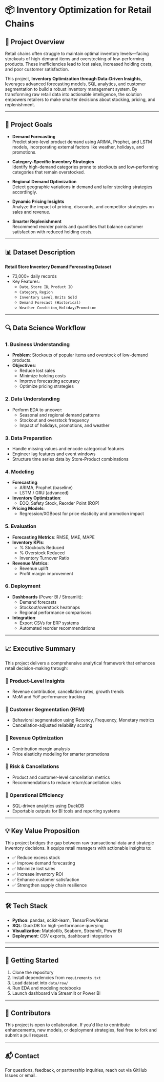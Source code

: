 # 📦 Inventory Optimization for Retail Chains

## 🧠 Project Overview

Retail chains often struggle to maintain optimal inventory levels—facing stockouts of high-demand items and overstocking of low-performing products. These inefficiencies lead to lost sales, increased holding costs, and poor customer satisfaction.

This project, **Inventory Optimization through Data-Driven Insights**, leverages advanced forecasting models, SQL analytics, and customer segmentation to build a robust inventory management system. By transforming raw retail data into actionable intelligence, the solution empowers retailers to make smarter decisions about stocking, pricing, and replenishment.

---

## 🎯 Project Goals

- **Demand Forecasting**  
  Predict store-level product demand using ARIMA, Prophet, and LSTM models, incorporating external factors like weather, holidays, and promotions.

- **Category-Specific Inventory Strategies**  
  Identify high-demand categories prone to stockouts and low-performing categories that remain overstocked.

- **Regional Demand Optimization**  
  Detect geographic variations in demand and tailor stocking strategies accordingly.

- **Dynamic Pricing Insights**  
  Analyze the impact of pricing, discounts, and competitor strategies on sales and revenue.

- **Smarter Replenishment**  
  Recommend reorder points and quantities that balance customer satisfaction with reduced holding costs.

---

## 📊 Dataset Description

**Retail Store Inventory Demand Forecasting Dataset**  
- 73,000+ daily records  
- Key Features:
  - `Date`, `Store ID`, `Product ID`
  - `Category`, `Region`
  - `Inventory Level`, `Units Sold`
  - `Demand Forecast (Historical)`
  - `Weather Condition`, `Holiday/Promotion`

---

## 🔍 Data Science Workflow

### 1. Business Understanding
- **Problem**: Stockouts of popular items and overstock of low-demand products.
- **Objectives**:
  - Reduce lost sales
  - Minimize holding costs
  - Improve forecasting accuracy
  - Optimize pricing strategies

### 2. Data Understanding
- Perform EDA to uncover:
  - Seasonal and regional demand patterns
  - Stockout and overstock frequency
  - Impact of holidays, promotions, and weather

### 3. Data Preparation
- Handle missing values and encode categorical features
- Engineer lag features and event windows
- Structure time series data by Store-Product combinations

### 4. Modeling
- **Forecasting**:
  - ARIMA, Prophet (baseline)
  - LSTM / GRU (advanced)
- **Inventory Optimization**:
  - EOQ, Safety Stock, Reorder Point (ROP)
- **Pricing Models**:
  - Regression/XGBoost for price elasticity and promotion impact

### 5. Evaluation
- **Forecasting Metrics**: RMSE, MAE, MAPE
- **Inventory KPIs**:
  - % Stockouts Reduced
  - % Overstock Reduced
  - Inventory Turnover Ratio
- **Revenue Metrics**:
  - Revenue uplift
  - Profit margin improvement

### 6. Deployment
- **Dashboards** (Power BI / Streamlit):
  - Demand forecasts
  - Stockout/overstock heatmaps
  - Regional performance comparisons
- **Integration**:
  - Export CSVs for ERP systems
  - Automated reorder recommendations

---

## 📈 Executive Summary

This project delivers a comprehensive analytical framework that enhances retail decision-making through:

### 🔹 Product-Level Insights
- Revenue contribution, cancellation rates, growth trends
- MoM and YoY performance tracking

### 🔹 Customer Segmentation (RFM)
- Behavioral segmentation using Recency, Frequency, Monetary metrics
- Cancellation-adjusted reliability scoring

### 🔹 Revenue Optimization
- Contribution margin analysis
- Price elasticity modeling for smarter promotions

### 🔹 Risk & Cancellations
- Product and customer-level cancellation metrics
- Recommendations to reduce return/cancellation rates

### 🔹 Operational Efficiency
- SQL-driven analytics using DuckDB
- Exportable outputs for BI tools and reporting systems

---

## 💡 Key Value Proposition

This project bridges the gap between raw transactional data and strategic inventory decisions. It equips retail managers with actionable insights to:

- ✅ Reduce excess stock  
- ✅ Improve demand forecasting  
- ✅ Minimize lost sales  
- ✅ Increase inventory ROI  
- ✅ Enhance customer satisfaction  
- ✅ Strengthen supply chain resilience  

---

## 🛠️ Tech Stack

- **Python**: pandas, scikit-learn, TensorFlow/Keras  
- **SQL**: DuckDB for high-performance querying  
- **Visualization**: Matplotlib, Seaborn, Streamlit, Power BI  
- **Deployment**: CSV exports, dashboard integration  

---


---

## 🚀 Getting Started

1. Clone the repository  
2. Install dependencies from `requirements.txt`  
3. Load dataset into `data/raw/`  
4. Run EDA and modeling notebooks  
5. Launch dashboard via Streamlit or Power BI  

---

## 🤝 Contributors

This project is open to collaboration. If you'd like to contribute enhancements, new models, or deployment strategies, feel free to fork and submit a pull request.

---

## 📬 Contact

For questions, feedback, or partnership inquiries, reach out via GitHub Issues or email.

